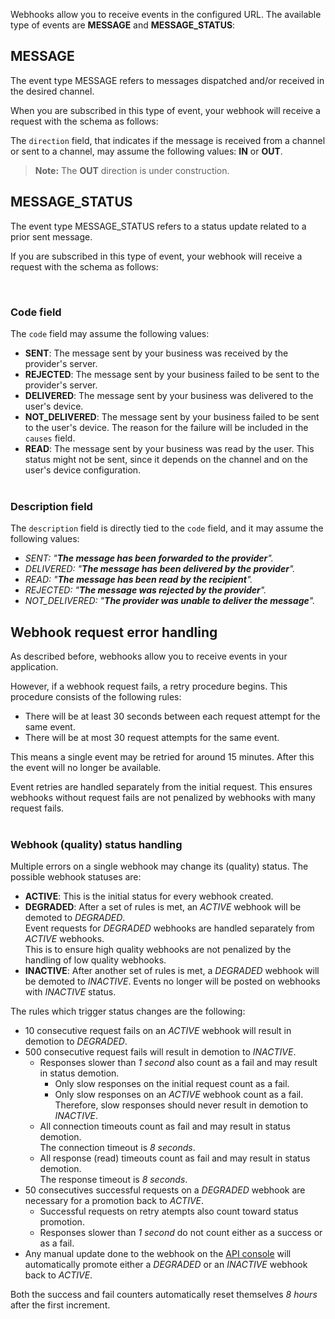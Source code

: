 Webhooks allow you to receive events in the configured URL. The available type of events are **MESSAGE** and **MESSAGE_STATUS**:

## MESSAGE

The event type MESSAGE refers to messages dispatched and/or received in the desired channel.

When you are subscribed in this type of event, your webhook will receive a request with the schema as follows:

<SchemaDefinition schemaRef="#/components/schemas/events.message-event" />

The <code>direction</code> field, that indicates if the message is received from a channel or sent to a channel, may assume the following values: **IN** or **OUT**.

> **Note:** The **OUT** direction is under construction.

## MESSAGE_STATUS

The event type MESSAGE_STATUS refers to a status update related to a prior sent message.

If you are subscribed in this type of event, your webhook will receive a request with the schema as follows:

<SchemaDefinition schemaRef="#/components/schemas/events.message-status-event" />
<br>

### Code field
The <code>code</code> field may assume the following values:
* **SENT**: The message sent by your business was received by the provider's server.
* **REJECTED**: The message sent by your business failed to be sent to the provider's server.
* **DELIVERED**: The message sent by your business was delivered to the user's device.
* **NOT_DELIVERED**: The message sent by your business failed to be sent to the user's device. The reason for the failure will be included in the <code>causes</code> field.
* **READ**: The message sent by your business was read by the user. This status might not be sent, since it depends on the channel and on the user's device configuration.
<br><br>

### Description field
The <code>description</code> field is directly tied to the <code>code</code> field, and it may assume the following values:
* *SENT: "**The message has been forwarded to the provider**".*
* *DELIVERED: "**The message has been delivered by the provider**".*
* *READ: "**The message has been read by the recipient**".*
* *REJECTED: "**The message was rejected by the provider**".*
* *NOT_DELIVERED: "**The provider was unable to deliver the message**".*


## Webhook request error handling
As described before, webhooks allow you to receive events in your application.

However, if a webhook request fails, a retry procedure begins. This procedure consists of the following rules:
* There will be at least 30 seconds between each request attempt for the same event.
* There will be at most 30 request attempts for the same event.

This means a single event may be retried for around 15 minutes. After this the event will no longer be available.

Event retries are handled separately from the initial request. This ensures webhooks without request fails are not penalized by webhooks with many request fails.
<br/><br/>

### Webhook (quality) status handling
Multiple errors on a single webhook may change its (quality) status. The possible webhook statuses are:
* **ACTIVE**: This is the initial status for every webhook created.
* **DEGRADED**: After a set of rules is met, an *ACTIVE* webhook will be demoted to *DEGRADED*.
<br>Event requests for *DEGRADED* webhooks are handled separately from *ACTIVE* webhooks.
<br>This is to ensure high quality webhooks are not penalized by the handling of low quality webhooks.
* **INACTIVE**: After another set of rules is met, a *DEGRADED* webhook will be demoted to *INACTIVE*.
Events no longer will be posted on webhooks with *INACTIVE* status.

The rules which trigger status changes are the following:
* 10 consecutive request fails on an *ACTIVE* webhook will result in demotion to *DEGRADED*.
* 500 consecutive request fails will result in demotion to *INACTIVE*.
  * Responses slower than *1 second* also count as a fail and may result in status demotion.
    * Only slow responses on the initial request count as a fail.
    * Only slow responses on an *ACTIVE* webhook count as a fail.
     <br>Therefore, slow responses should never result in demotion to *INACTIVE*.
  * All connection timeouts count as fail and may result in status demotion.
    <br>The connection timeout is *8 seconds*.
  * All response (read) timeouts count as fail and may result in status demotion.
    <br>The response timeout is *8 seconds*.
* 50 consecutives successful requests on a *DEGRADED* webhook are necessary for a promotion back to *ACTIVE*.
  * Successful requests on retry atempts also count toward status promotion.
  * Responses slower than *1 second* do not count either as a success or as a fail.
* Any manual update done to the webhook on the [API console](https://app.zenvia.com/home/api) will automatically
promote either a *DEGRADED* or an *INACTIVE* webhook back to *ACTIVE*.

Both the success and fail counters automatically reset themselves *8 hours* after the first increment.

